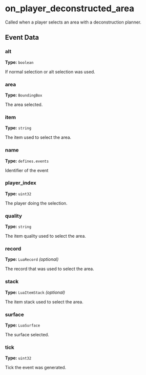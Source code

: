 # on_player_deconstructed_area

Called when a player selects an area with a deconstruction planner.

## Event Data

### alt

**Type:** `boolean`

If normal selection or alt selection was used.

### area

**Type:** `BoundingBox`

The area selected.

### item

**Type:** `string`

The item used to select the area.

### name

**Type:** `defines.events`

Identifier of the event

### player_index

**Type:** `uint32`

The player doing the selection.

### quality

**Type:** `string`

The item quality used to select the area.

### record

**Type:** `LuaRecord` *(optional)*

The record that was used to select the area.

### stack

**Type:** `LuaItemStack` *(optional)*

The item stack used to select the area.

### surface

**Type:** `LuaSurface`

The surface selected.

### tick

**Type:** `uint32`

Tick the event was generated.

